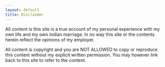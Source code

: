 ```yaml
---
layout: default
title: Disclaimer
---
```


All content is this site is a true account of my personal experience with my own life and my own Indian marriage. In no way this
site or the contents herein reflect the opinions of my employer. 


All content is copyright and you are NOT ALLOWED to copy or reproduce this content without my explicit written permission. You 
may however link back to this site to refer to the content.
